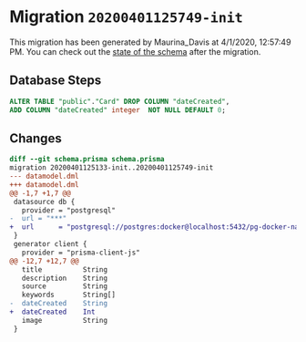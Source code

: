 # Migration `20200401125749-init`

This migration has been generated by Maurina_Davis at 4/1/2020, 12:57:49 PM.
You can check out the [state of the schema](./schema.prisma) after the migration.

## Database Steps

```sql
ALTER TABLE "public"."Card" DROP COLUMN "dateCreated",
ADD COLUMN "dateCreated" integer  NOT NULL DEFAULT 0;
```

## Changes

```diff
diff --git schema.prisma schema.prisma
migration 20200401125133-init..20200401125749-init
--- datamodel.dml
+++ datamodel.dml
@@ -1,7 +1,7 @@
 datasource db {
   provider = "postgresql"
-  url = "***"
+  url      = "postgresql://postgres:docker@localhost:5432/pg-docker-nasa?schema=public"
 }
 generator client {
   provider = "prisma-client-js"
@@ -12,7 +12,7 @@
   title          String
   description    String
   source         String
   keywords       String[]
-  dateCreated    String
+  dateCreated    Int
   image          String
 }
```


